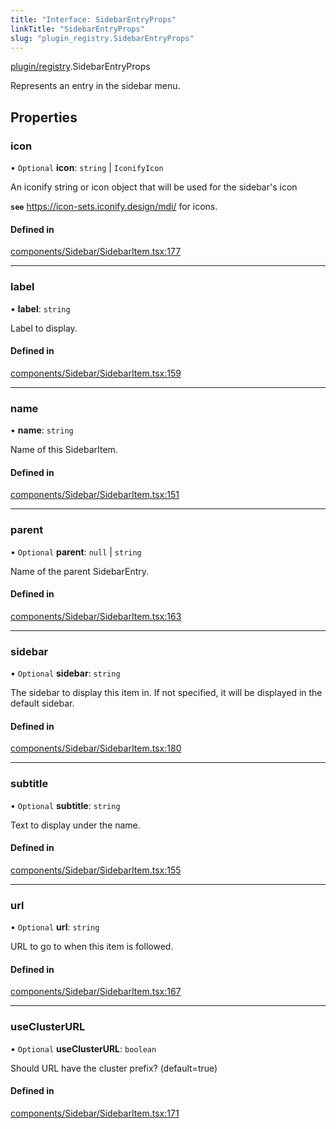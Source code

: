 ```yaml
---
title: "Interface: SidebarEntryProps"
linkTitle: "SidebarEntryProps"
slug: "plugin_registry.SidebarEntryProps"
---
```


[plugin/registry](../modules/plugin_registry.md).SidebarEntryProps

Represents an entry in the sidebar menu.

## Properties

### icon

• `Optional` **icon**: `string` \| `IconifyIcon`

An iconify string or icon object that will be used for the sidebar's icon

**`see`** https://icon-sets.iconify.design/mdi/ for icons.

#### Defined in

[components/Sidebar/SidebarItem.tsx:177](https://github.com/headlamp-k8s/headlamp/blob/840d05a1/frontend/src/components/Sidebar/SidebarItem.tsx#L177)

___

### label

• **label**: `string`

Label to display.

#### Defined in

[components/Sidebar/SidebarItem.tsx:159](https://github.com/headlamp-k8s/headlamp/blob/840d05a1/frontend/src/components/Sidebar/SidebarItem.tsx#L159)

___

### name

• **name**: `string`

Name of this SidebarItem.

#### Defined in

[components/Sidebar/SidebarItem.tsx:151](https://github.com/headlamp-k8s/headlamp/blob/840d05a1/frontend/src/components/Sidebar/SidebarItem.tsx#L151)

___

### parent

• `Optional` **parent**: ``null`` \| `string`

Name of the parent SidebarEntry.

#### Defined in

[components/Sidebar/SidebarItem.tsx:163](https://github.com/headlamp-k8s/headlamp/blob/840d05a1/frontend/src/components/Sidebar/SidebarItem.tsx#L163)

___

### sidebar

• `Optional` **sidebar**: `string`

The sidebar to display this item in. If not specified, it will be displayed in the default sidebar.

#### Defined in

[components/Sidebar/SidebarItem.tsx:180](https://github.com/headlamp-k8s/headlamp/blob/840d05a1/frontend/src/components/Sidebar/SidebarItem.tsx#L180)

___

### subtitle

• `Optional` **subtitle**: `string`

Text to display under the name.

#### Defined in

[components/Sidebar/SidebarItem.tsx:155](https://github.com/headlamp-k8s/headlamp/blob/840d05a1/frontend/src/components/Sidebar/SidebarItem.tsx#L155)

___

### url

• `Optional` **url**: `string`

URL to go to when this item is followed.

#### Defined in

[components/Sidebar/SidebarItem.tsx:167](https://github.com/headlamp-k8s/headlamp/blob/840d05a1/frontend/src/components/Sidebar/SidebarItem.tsx#L167)

___

### useClusterURL

• `Optional` **useClusterURL**: `boolean`

Should URL have the cluster prefix? (default=true)

#### Defined in

[components/Sidebar/SidebarItem.tsx:171](https://github.com/headlamp-k8s/headlamp/blob/840d05a1/frontend/src/components/Sidebar/SidebarItem.tsx#L171)
